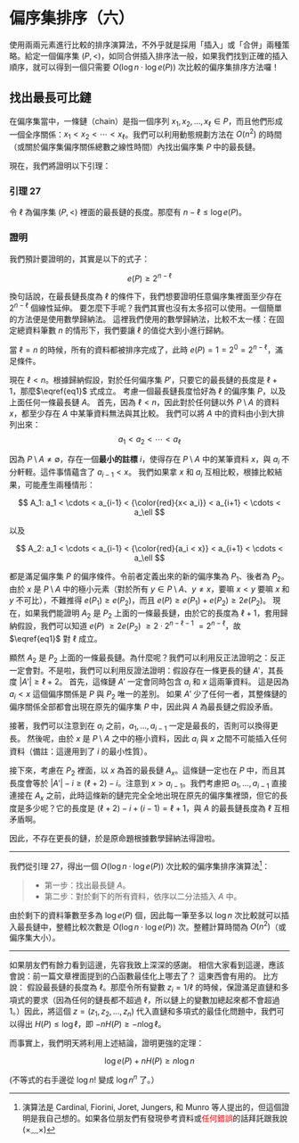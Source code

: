 # 偏序集排序（六）

使用兩兩元素進行比較的排序演算法，不外乎就是採用「插入」或「合併」兩種策略。給定一個偏序集 $(P, <)$，如同合併插入排序法一般，如果我們找到正確的插入順序，就可以得到一個只需要 $O(\log n \cdot \log e(P))$ 次比較的偏序集排序方法囉！

## 找出最長可比鏈

在偏序集當中，一條鏈（chain）是指一個序列 $x_1, x_2, \ldots, x_\ell \in P$，而且他們形成一個全序關係：$x_1 < x_2 < \cdots < x_\ell$。我們可以利用動態規劃方法在 $O(n^2)$ 的時間（或關於偏序集偏序關係總數之線性時間）內找出偏序集 $P$ 中的最長鏈。

現在，我們將證明以下引理：

### 引理 27

令 $\ell$ 為偏序集 $(P, <)$ 裡面的最長鏈的長度。那麼有 $n-\ell \le \log e(P)$。

### 證明

我們預計要證明的，其實是以下的式子：

$$
e(P) \ge 2^{n-\ell} \label{eq1}\tag{*}
$$

換句話說，在最長鏈長度為 $\ell$ 的條件下，我們想要證明任意偏序集裡面至少存在 $2^{n-\ell}$ 個線性延伸。
要怎麼下手呢？我們其實也沒有太多招可以使用。一個簡單的方法便是使用數學歸納法。
這裡我們使用的數學歸納法，比較不太一樣：在固定總資料筆數 $n$ 的情形下，我們要讓 $\ell$ 的值從大到小進行歸納。

當 $\ell = n$ 的時候，所有的資料都被排序完成了，此時 $e(P) = 1 = 2^{0} = 2^{n-\ell}$，滿足條件。

現在 $\ell < n$。根據歸納假設，對於任何偏序集 $P'$，只要它的最長鏈的長度是 $\ell+1$，那麼$\eqref{eq1}$ 式成立。
考慮一個最長鏈長度恰好為 $\ell$ 的偏序集 $P$，以及上面任何一條最長鏈 $A$。
首先，因為 $\ell < n$，因此對於任何鏈以外 $P\setminus A$ 的資料 $x$，都至少存在 $A$ 中某筆資料無法與其比較。
我們可以將 $A$ 中的資料由小到大排列出來：
$$
a_1 < a_2 < \cdots < a_\ell
$$

因為 $P\setminus A\neq \emptyset$，存在一個**最小的註標** $i$，使得存在 $P\setminus A$ 中的某筆資料 $x$，與 $a_i$ 不分軒輊。這件事情蘊含了 $a_{i-1} < x$。
我們如果拿 $x$ 和 $a_i$ 互相比較，根據比較結果，可能產生兩種情形：

$$
A_1: a_1 < \cdots < a_{i-1} < {\color{red}{x< a_i}}  < a_{i+1} < \cdots < a_\ell
$$

以及 

$$
A_2: a_1 < \cdots < a_{i-1} < {\color{red}{a_i < x}} < a_{i+1} < \cdots < a_\ell
$$

都是滿足偏序集 $P$ 的偏序條件。令前者定義出來的新的偏序集為 $P_1$、後者為 $P_2$。
由於 $x$ 是 $P\setminus A$ 中的極小元素（對於所有 $y\in P\setminus A$、$y\neq x$，要嘛 $x < y$ 要嘛 $x$ 和 $y$ 不可比），不難推得 $e(P_1) \ge e(P_2)$，而且 $e(P) \ge e(P_1) + e(P_2) \ge 2e(P_2)$。
現在，如果我們能證明 $A_2$ 是 $P_2$ 上面的一條最長鏈，由於它的長度為 $\ell+1$，套用歸納假設，我們可以知道 $e(P)$ $\ge 2e(P_2)$ $\ge 2\cdot 2^{n-\ell-1}$ $= 2^{n-\ell}$，故 $\eqref{eq1}$ 對 $\ell$ 成立。

顯然 $A_2$ 是 $P_2$ 上面的一條最長鏈。為什麼呢？我們可以利用反正法證明之：反正一定會對。不是啦，我們可以利用反證法證明：假設存在一條更長的鏈 $A'$，其長度 $|A'|  \ge \ell + 2$。
首先，這條鏈 $A'$ 一定會同時包含 $a_i$ 和 $x$ 這兩筆資料。
這是因為 $a_i < x$ 這個偏序關係是 $P$ 與 $P_2$ 唯一的差別。
如果 $A'$ 少了任何一者，其整條鏈的偏序關係全部都會出現在原先的偏序集 $P$ 中，因此與 $A$ 為最長鏈之假設矛盾。

接著，我們可以注意到在 $a_i$ 之前，$a_1, \ldots, a_{i-1}$ 一定是最長的，否則可以換得更長。
然後呢，由於 $x$ 是 $P\setminus A$ 之中的極小資料，因此 $a_i$ 與 $x$ 之間不可能插入任何資料（備註：這邊用到了 $i$ 的最小性質）。

接下來，考慮在 $P_2$ 裡面，以 $x$ 為首的最長鏈 $A_x$。這條鏈一定也在 $P$ 中，而且其長度會等於 $\vert A'\vert  - i \ge (\ell+2)-i$。注意到 $x > a_{i-1}$。我們考慮把 $a_1, \ldots, a_{i-1}$ 直接連接在 $A_x$ 之前，此時這條新的鏈完完全全地出現在原先的偏序集裡頭，但它的長度是多少呢？它的長度是 $(\ell+2)-i + (i-1) = \ell+1$，與 $A$ 的最長鏈長度為 $\ell$ 互相矛盾啊。

因此，不存在更長的鏈，於是原命題根據數學歸納法得證啦。

-----

我們從引理 27，得出一個 $O(\log n\cdot \log e(P))$ 次比較的偏序集排序演算法[^1]：

> * 第一步：找出最長鏈 $A$。
> * 第二步：對於剩下的所有資料，依序以二分法插入 $A$ 中。

由於剩下的資料筆數至多為 $\log e(P)$ 個，因此每一筆至多以 $\log n$ 次比較就可以插入最長鏈中，整體比較次數是 $O(\log n\cdot \log e(P))$ 次。整體計算時間為 $O(n^2)$（或偏序集大小）。

-----

如果朋友們有餘力看到這邊，先容我致上深深的感謝。
相信大家看到這邊，應該會說：前一篇文章裡面提到的凸函數最佳化上哪去了？
這東西會有用的。
比方說：
假設最長鏈的長度為 $\ell$。那麼令所有變數 $z_i = 1/\ell$ 的時候，保證滿足直鏈和多項式的要求（因為任何的鏈長都不超過 $\ell$，所以鏈上的變數加總起來都不會超過 $1$。）因此，將這個 $z=(z_1, z_2, \ldots, z_n)$ 代入直鏈和多項式的最佳化問題中，我們可以得出 $H(P) \le \log \ell$，即 $-nH(P) \ge -n\log \ell$。


而事實上，我們明天將利用上述結論，證明更強的定理：

$$
\log e(P) + nH(P) \ge n\log n
$$

(不等式的右手邊從 $\log n!$ 變成 $\log n^n$ 了。）


[^1]: 演算法是 Cardinal, Fiorini, Joret, Jungers, 和 Munro 等人提出的[^2]，但這個證明是我自己想的。如果各位朋友們有發現參考資料或<font color=red>任何錯誤</font>的話拜託跟我說 (×﹏×)

[^2]: Jean Cardinal, Samuel Fiorini, Gwenaël Joret, Raphaël M. Jungers, J. Ian Munro, _Sorting under Partial Information (without the Ellipsoid Algorithm)_, Combinatorica 33, 655–697 (2013). https://doi.org/10.1007/s00493-013-2821-5, [ArXiv](https://arxiv.org/pdf/0911.0086.pdf).


<!-- 
首先我們先將引理 26 寫出來：
$$
\log e(P) + nH(P) \ge \log n!
$$

然後利用 [Stirling's Approximation](https://en.wikipedia.org/wiki/Stirling%27s_approximation)，把 $\log n!$ 展開成
$$
\begin{aligned}
\log n! &= n\log n - n \log e + O(\log n)\\
&\ge n\log n - n\log e
\end{aligned}
$$

因此，我們可以寫
$$
\begin{aligned}
\log e(P) &\ge \log n! - n\log \ell\\
&\ge n\log n - n\log e - n\log \ell\\
&\ge n\log \frac{n}{e\ell}
\end{aligned}
$$ -->